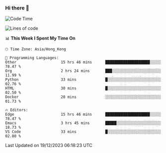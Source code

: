 ### Hi there 👋

<!--
**nicehiro/nicehiro** is a ✨ _special_ ✨ repository because its `README.md` (this file) appears on your GitHub profile.

Here are some ideas to get you started:

- 🔭 I’m currently working on ...
- 🌱 I’m currently learning ...
- 👯 I’m looking to collaborate on ...
- 🤔 I’m looking for help with ...
- 💬 Ask me about ...
- 📫 How to reach me: ...
- 😄 Pronouns: ...
- ⚡ Fun fact: ...
-->

<!--START_SECTION:waka-->
![Code Time](http://img.shields.io/badge/Code%20Time-163%20hrs%2055%20mins-blue)

![Lines of code](https://img.shields.io/badge/From%20Hello%20World%20I%27ve%20Written-2.6%20million%20lines%20of%20code-blue)

📊 **This Week I Spent My Time On** 

```text
🕑︎ Time Zone: Asia/Hong_Kong

💬 Programming Languages: 
Other                    15 hrs 46 mins      ████████████████████░░░░░   78.47 % 
Org                      2 hrs 24 mins       ███░░░░░░░░░░░░░░░░░░░░░░   11.99 % 
Python                   33 mins             █░░░░░░░░░░░░░░░░░░░░░░░░   02.76 % 
HTML                     30 mins             █░░░░░░░░░░░░░░░░░░░░░░░░   02.50 % 
Docker                   20 mins             ░░░░░░░░░░░░░░░░░░░░░░░░░   01.73 % 

🔥 Editors: 
Edge                     15 hrs 46 mins      ████████████████████░░░░░   78.47 % 
Emacs                    3 hrs 45 mins       █████░░░░░░░░░░░░░░░░░░░░   18.73 % 
VS Code                  33 mins             █░░░░░░░░░░░░░░░░░░░░░░░░   02.80 % 
```


 Last Updated on 19/12/2023 06:18:23 UTC
<!--END_SECTION:waka-->
